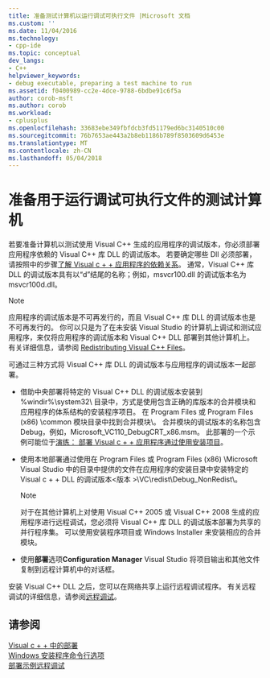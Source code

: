 ```yaml
---
title: 准备测试计算机以运行调试可执行文件 |Microsoft 文档
ms.custom: ''
ms.date: 11/04/2016
ms.technology:
- cpp-ide
ms.topic: conceptual
dev_langs:
- C++
helpviewer_keywords:
- debug executable, preparing a test machine to run
ms.assetid: f0400989-cc2e-4dce-9788-6bdbe91c6f5a
author: corob-msft
ms.author: corob
ms.workload:
- cplusplus
ms.openlocfilehash: 33683ebe349fbfdcb3fd51179ed6bc3140510c00
ms.sourcegitcommit: 76b7653ae443a2b8eb1186b789f8503609d6453e
ms.translationtype: MT
ms.contentlocale: zh-CN
ms.lasthandoff: 05/04/2018
---
```

# <a name="preparing-a-test-machine-to-run-a-debug-executable"></a>准备用于运行调试可执行文件的测试计算机
若要准备计算机以测试使用 Visual C++ 生成的应用程序的调试版本，你必须部署应用程序依赖的 Visual C++ 库 DLL 的调试版本。 若要确定哪些 Dll 必须部署，请按照中的步骤[了解 Visual c + + 应用程序的依赖关系](../ide/understanding-the-dependencies-of-a-visual-cpp-application.md)。 通常，Visual C++ 库 DLL 的调试版本具有以“d”结尾的名称；例如，msvcr100.dll 的调试版本名为 msvcr100d.dll。  
  
> [!NOTE]
>  应用程序的调试版本是不可再发行的，而且 Visual C++ 库 DLL 的调试版本也是不可再发行的。 你可以只是为了在未安装 Visual Studio 的计算机上调试和测试应用程序，来仅将应用程序的调试版本和 Visual C++ DLL 部署到其他计算机上。 有关详细信息，请参阅 [Redistributing Visual C++ Files](../ide/redistributing-visual-cpp-files.md)。  
  
 可通过三种方式将 Visual C++ 库 DLL 的调试版本与应用程序的调试版本一起部署。  
  
-   借助中央部署将特定的 Visual C++ DLL 的调试版本安装到 %windir%\system32\ 目录中，方式是使用包含正确的库版本的合并模块和应用程序的体系结构的安装程序项目。 在 Program Files 或 Program Files (x86) \common 模块目录中找到合并模块\\。 合并模块的调试版本的名称包含 Debug，例如，Microsoft_VC110_DebugCRT_x86.msm。 此部署的一个示例可能位于[演练： 部署 Visual c + + 应用程序通过使用安装项目](../ide/walkthrough-deploying-a-visual-cpp-application-by-using-a-setup-project.md)。  
  
-   使用本地部署通过使用在 Program Files 或 Program Files (x86) \Microsoft Visual Studio 中的目录中提供的文件在应用程序的安装目录中安装特定的 Visual c + + DLL 的调试版本\<版本 >\VC\redist\Debug_NonRedist\\。  
  
    > [!NOTE]
    >  对于在其他计算机上对使用 Visual C++ 2005 或 Visual C++ 2008 生成的应用程序进行远程调试，您必须将 Visual C++ 库 DLL 的调试版本部署为共享的并行程序集。 可以使用安装程序项目或 Windows Installer 来安装相应的合并模块。  
  
-   使用**部署**选项**Configuration Manager** Visual Studio 将项目输出和其他文件复制到远程计算机中的对话框。 
  
 安装 Visual C++ DLL 之后，您可以在网络共享上运行远程调试程序。 有关远程调试的详细信息，请参阅[远程调试](/visualstudio/debugger/remote-debugging.md)。  
  
## <a name="see-also"></a>请参阅  
 
 [Visual c + + 中的部署](../ide/deployment-in-visual-cpp.md)   
 [Windows 安装程序命令行选项](http://msdn.microsoft.com/library/windows/desktop/aa367988.aspx)   
 [部署示例](../ide/deployment-examples.md)[远程调试](/visualstudio/debugger/remote-debugging.md)
